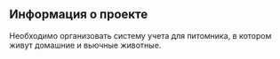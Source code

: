 ## Информация о проекте
Необходимо организовать систему учета для питомника, в котором живут домашние и вьючные животные.

